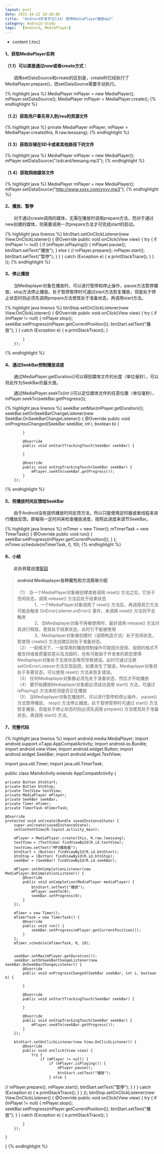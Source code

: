 ```yaml
---
layout: post
date: 2015-10-22 10:28:00
title:  "Android开发手记(14) 使用MediaPlayer播放mp3"
category: Android-Study
tags:   [Android, MediaPlayer]
---
```


* content
{:toc}

#### **1、获取MediaPlayer实例**

#### （1.1）可以直接通过new或者create方式：

　　调用setDataSource和create的区别是，create时已经执行了MediaPlayer.prepare()，而setDataSource需要手动执行。

{% highlight java %}
MediaPlayer mPlayer = new MediaPlayer();
mPlayer.setDataSource();
MediaPlayer mPlayer = MediaPlayer.create();
{% endhighlight %}

#### （1.2）获取用户事先导入到/res的资源文件

{% highlight java %}
private MediaPlayer mPlayer;
mPlayer = MediaPlayer.create(this, R.raw.leessang);
{% endhighlight %}

#### （1.3）获取存储在SD卡或者其他路径下的文件

{% highlight java %}
MediaPlayer mPlayer = new MediaPlayer();
mPlayer.setDataSource("/sdcard/leesang.mp3");
{% endhighlight %}

#### （1.4）获取网络媒体文件

{% highlight java %}
MediaPlayer mPlayer = new MediaPlayer();
mPlayer.setDataSource("http://www.xxxx.com/yyyy.mp3");
{% endhighlight %}

#### **2、播放、暂停**

　　对于通过create调用的媒体，无需在播放时调用prepare方法，而对于通过new创建的媒体，则需要调用一次prepare方法才可完成start的启动。


{% highlight java linenos %}
        btnStart.setOnClickListener(new View.OnClickListener() {
            @Override
            public void onClick(View view) {
                try {
                    if (mPlayer != null) {
                        if (mPlayer.isPlaying()) {
                            mPlayer.pause();
                            btnStart.setText("播放");
                        } else {
//                          mPlayer.prepare();
                            mPlayer.start();
                            btnStart.setText("暂停");
                        }
                    }
                } catch (Exception e) {
                    e.printStackTrace();
                }
            }
        });
{% endhighlight %}

#### **3、停止播放**

　　当Mediaplayer对象在播放时，可以进行暂停和停止操作，pause方法暂停播放，stop方法停止播放。处于暂停暂停时可通过start方法恢复播放，但是处于停止状态时则必须先调用prepare方法使其处于准备状态，再调用start方法。 


{% highlight java linenos %}
        btnStop.setOnClickListener(new View.OnClickListener() {
            @Override
            public void onClick(View view) {
                try {
                    if (mPlayer != null) {
                        mPlayer.stop();
                        seekBar.setProgress(mPlayer.getCurrentPosition());
                        btnStart.setText("播放");
                    }
                } catch (Exception e) {
                    e.printStackTrace();
                }

            }
        });
{% endhighlight %}

#### **4、通过SeekBar控制播放进度**

　　通过MediaPlayer.getDuration()可以得到媒体文件的长度（单位毫秒），可以将此作为SeekBar的最大值。

　　通过MediaPlayer.seekTo(int i)可以定位媒体文件的任意位置（单位毫秒），mPlayer.seekTo(seekBar.getProgress()); 


{% highlight java linenos %}
        seekBar.setMax(mPlayer.getDuration());
        seekBar.setOnSeekBarChangeListener(new SeekBar.OnSeekBarChangeListener() {
            @Override
            public void onProgressChanged(SeekBar seekBar, int i, boolean b) {

            }

            @Override
            public void onStartTrackingTouch(SeekBar seekBar) {

            }

            @Override
            public void onStopTrackingTouch(SeekBar seekBar) {
                mPlayer.seekTo(seekBar.getProgress());
            }
        });
{% endhighlight %}

#### **5、将播放时间反馈给SeekBar**

　　由于Android没有提供播放时间反馈方法，所以只能使用定时器或者线程来进行播放反馈。即每隔一定时间来检查播放进度，按照此进度来调节SeekBar。

{% highlight java linenos %}
        mTimer = new Timer();
        mTimerTask = new TimerTask() {
            @Override
            public void run() {
                seekBar.setProgress(mPlayer.getCurrentPosition());
            }
        };
        mTimer.schedule(mTimerTask, 0, 10);
{% endhighlight %}

#### **6、小结**

　　此处转载自[博客园](http://www.cnblogs.com/dyllove98/p/3192090.html)

> #### android Mediaplayer各种属性和方法简单介绍  
>（1） 当一个MediaPlayer对象被创建或者调用 reset() 方法之后，它处于空闲状态，调用 release() 方法后处于结束状态    
> 　　　　1、一个MediaPlayer对象调用了 reset() 方法后，再调用其它方法可能会触发 OnErrorListener.onError() 事件，未调用 reset() 方法则不会触发   
> 　　　　2、当Mediaplayer对象不再被使用时，最好调用 release() 方法对其进行释放，使其处于结束状态，此时它不能被使用   
> 　　　　3、Mediaplayer对象被创建时（调用构造方法）处于空闲状态，若使用 create() 方法创建后则处于准备状态。   
>（2） 一般情况下，一些常用的播放控制操作可能因为音频、视频的格式不被支持或者质量较差以及流超时，也有可能由于开发者的疏忽使得Mediaplayer对象处于无效状态等而导致错误。此时可通过注册setOnErrorListener方法实现监控。如果发生了错误，Mediaplayer对象将处于多雾状态，可以使用 reset() 方法来恢复错误。   
>（3） 任何Mediaplayer对象都必须先处于准备状态，然后才开始播放   
>（4） 要开始播放Mediaplayer对象都必须成功调用 start() 方法，可通过 isPlaying() 方法来检测是否正在播放   
>（5） 当Mediaplayer对象在播放时，可以进行暂停和停止操作， pause() 方法暂停播放， stop() 方法停止播放。处于暂停暂停时可通过 start() 方法恢复播放，但是处于停止状态时则必须先调用 prepare() 方法使其处于准备状态，再调用 start() 方法。   

#### **7、完整代码**

{% highlight java linenos %}
import android.media.MediaPlayer;
import android.support.v7.app.AppCompatActivity;
import android.os.Bundle;
import android.view.View;
import android.widget.Button;
import android.widget.SeekBar;
import android.widget.TextView;

import java.util.Timer;
import java.util.TimerTask;

public class MainActivity extends AppCompatActivity {

    private Button btnStart;
    private Button btnStop;
    private TextView textView;
    private MediaPlayer mPlayer;
    private SeekBar seekBar;
    private Timer mTimer;
    private TimerTask mTimerTask;

    @Override
    protected void onCreate(Bundle savedInstanceState) {
        super.onCreate(savedInstanceState);
        setContentView(R.layout.activity_main);

        mPlayer = MediaPlayer.create(this, R.raw.leessang);
        textView = (TextView) findViewById(R.id.textView);
        textView.setText("MP3播放器");
        btnStart = (Button) findViewById(R.id.btnStart);
        btnStop = (Button) findViewById(R.id.btnStop);
        seekBar = (SeekBar) findViewById(R.id.seekBar);

        mPlayer.setOnCompletionListener(new MediaPlayer.OnCompletionListener() {
            @Override
            public void onCompletion(MediaPlayer mediaPlayer) {
                btnStart.setText("播放");
                mPlayer.seekTo(0);
                seekBar.setProgress(0);
            }
        });

        mTimer = new Timer();
        mTimerTask = new TimerTask() {
            @Override
            public void run() {
                seekBar.setProgress(mPlayer.getCurrentPosition());
            }
        };
        mTimer.schedule(mTimerTask, 0, 10);


        seekBar.setMax(mPlayer.getDuration());
        seekBar.setOnSeekBarChangeListener(new SeekBar.OnSeekBarChangeListener() {
            @Override
            public void onProgressChanged(SeekBar seekBar, int i, boolean b) {

            }

            @Override
            public void onStartTrackingTouch(SeekBar seekBar) {

            }

            @Override
            public void onStopTrackingTouch(SeekBar seekBar) {
                mPlayer.seekTo(seekBar.getProgress());
            }
        });

        btnStart.setOnClickListener(new View.OnClickListener() {
            @Override
            public void onClick(View view) {
                try {
                    if (mPlayer != null) {
                        if (mPlayer.isPlaying()) {
                            mPlayer.pause();
                            btnStart.setText("播放");
                        } else {
//                            mPlayer.prepare();
                            mPlayer.start();
                            btnStart.setText("暂停");
                        }
                    }
                } catch (Exception e) {
                    e.printStackTrace();
                }
            }
        });
        btnStop.setOnClickListener(new View.OnClickListener() {
            @Override
            public void onClick(View view) {
                try {
                    if (mPlayer != null) {
                        mPlayer.stop();
                        seekBar.setProgress(mPlayer.getCurrentPosition());
                        btnStart.setText("播放");
                    }
                } catch (Exception e) {
                    e.printStackTrace();
                }

            }
        });

    }
}
{% endhighlight %}

